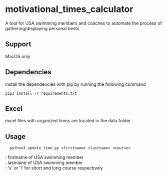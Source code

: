 # motivational_times_calculator
A tool for USA swimming members and coaches to automate the process of gathering/displaying personal bests

## Support
MacOS only

## Dependencies
install the dependencies with pip by running the following command
```
pip3 install -r requirements.txt

```

## Excel
excel files with organized times are located in the data folder

## Usage
```
  python3 update_time.py <firstname> <lastname> <course>
```
<firstname>: firstname of USA swimming member  
<lastname>: lastname of USA swimming member  
<course>: 's' or 'l' for short and long course respectively
  
